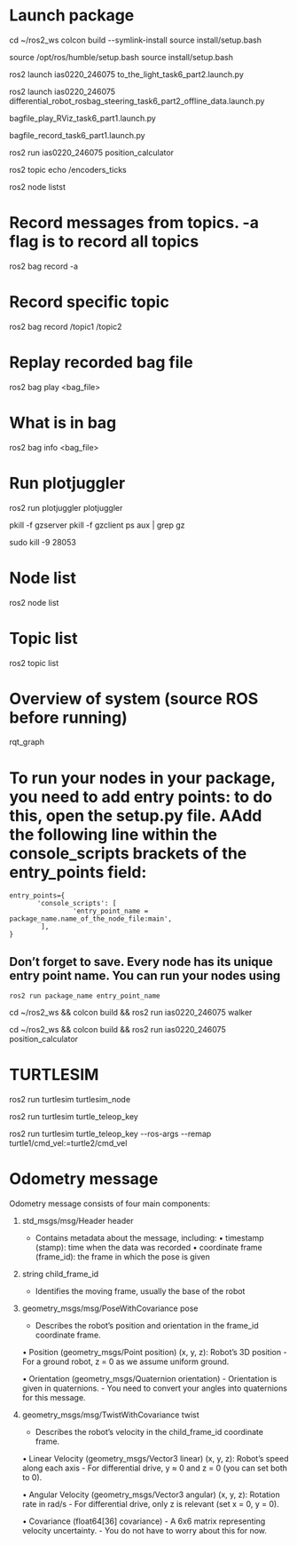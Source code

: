 # Launch package

cd ~/ros2_ws
colcon build --symlink-install
source install/setup.bash

source /opt/ros/humble/setup.bash
source install/setup.bash

ros2 launch ias0220_246075 to_the_light_task6_part2.launch.py

ros2 launch ias0220_246075 differential_robot_rosbag_steering_task6_part2_offline_data.launch.py

bagfile_play_RViz_task6_part1.launch.py 

bagfile_record_task6_part1.launch.py

ros2 run ias0220_246075 position_calculator

ros2 topic echo /encoders_ticks

ros2 node listst

# Record messages from topics. -a flag is to record all topics
ros2 bag record -a

# Record specific topic
ros2 bag record /topic1 /topic2

# Replay recorded bag file
ros2 bag play <bag_file>

# What is in bag
ros2 bag info <bag_file>

# Run plotjuggler
ros2 run plotjuggler plotjuggler

pkill -f gzserver
pkill -f gzclient
ps aux | grep gz

sudo kill -9 28053


# Node list
ros2 node list

# Topic list
ros2 topic list

# Overview of system (source ROS before running)
rqt_graph

# To run your nodes in your package, you need to add entry points: to do this, open the setup.py file. AAdd the following line within the console_scripts brackets of the entry_points field:

```
entry_points={   
       'console_scripts': [
                'entry_point_name = package_name.name_of_the_node_file:main',
        ],
}
```

## Don’t forget to save. Every node has its unique entry point name. You can run your nodes using

```
ros2 run package_name entry_point_name
```

cd ~/ros2_ws && colcon build && ros2 run ias0220_246075 walker

cd ~/ros2_ws && colcon build && ros2 run ias0220_246075 position_calculator


# TURTLESIM
ros2 run turtlesim turtlesim_node

ros2 run turtlesim turtle_teleop_key

ros2 run turtlesim turtle_teleop_key --ros-args --remap turtle1/cmd_vel:=turtle2/cmd_vel

# Odometry message
Odometry message consists of four main components:

1. std_msgs/msg/Header header
   - Contains metadata about the message, including:
     • timestamp (stamp): time when the data was recorded
     • coordinate frame (frame_id): the frame in which the pose is given

2. string child_frame_id
   - Identifies the moving frame, usually the base of the robot

3. geometry_msgs/msg/PoseWithCovariance pose
   - Describes the robot’s position and orientation in the frame_id coordinate frame.

   • Position (geometry_msgs/Point position)
       (x, y, z): Robot’s 3D position
         - For a ground robot, z = 0 as we assume uniform ground.

   • Orientation (geometry_msgs/Quaternion orientation)
       - Orientation is given in quaternions.
       - You need to convert your angles into quaternions for this message.

4. geometry_msgs/msg/TwistWithCovariance twist
   - Describes the robot’s velocity in the child_frame_id coordinate frame.

   • Linear Velocity (geometry_msgs/Vector3 linear)
       (x, y, z): Robot’s speed along each axis
         - For differential drive, y ≈ 0 and z = 0 (you can set both to 0).

   • Angular Velocity (geometry_msgs/Vector3 angular)
       (x, y, z): Rotation rate in rad/s
         - For differential drive, only z is relevant (set x = 0, y = 0).

   • Covariance (float64[36] covariance)
       - A 6x6 matrix representing velocity uncertainty.
       - You do not have to worry about this for now.
